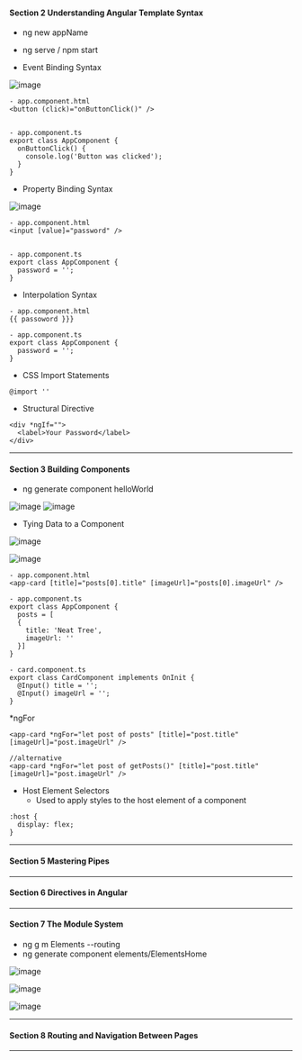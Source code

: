 #### Section 2 Understanding Angular Template Syntax ####
* ng new appName
* ng serve / npm start

* Event Binding Syntax

![image](https://user-images.githubusercontent.com/5309726/226254384-caf656c4-fac5-40fa-a4db-b4a5ea7e0e23.png)

```
- app.component.html
<button (click)="onButtonClick()" />


- app.component.ts
export class AppComponent {
  onButtonClick() {
    console.log('Button was clicked');
  }
}
```

* Property Binding Syntax

![image](https://user-images.githubusercontent.com/5309726/226254287-13e080ce-e1fb-47bb-b1eb-23940a8d3c99.png)

```
- app.component.html
<input [value]="password" />


- app.component.ts
export class AppComponent {
  password = '';
}
```

* Interpolation Syntax

```
- app.component.html
{{ passoword }}}

- app.component.ts
export class AppComponent {
  password = '';
}
```

* CSS Import Statements

```
@import ''
```

* Structural Directive

```
<div *ngIf="">
  <label>Your Password</label>
</div>
```

---

#### Section 3 Building Components ####
* ng generate component helloWorld

![image](https://user-images.githubusercontent.com/5309726/226255415-c1f5de53-c6db-42dd-89bf-3056dad3d6af.png)
![image](https://user-images.githubusercontent.com/5309726/226255562-645382e9-17b9-44e1-9af8-477e99c59ecf.png)

* Tying Data to a Component

![image](https://user-images.githubusercontent.com/5309726/226255799-7b121f0f-c5e8-4259-800c-a5d0f4d10c66.png)

![image](https://user-images.githubusercontent.com/5309726/226256637-c0991013-008a-43d7-8719-1f5ebf9d599f.png)

```
- app.component.html
<app-card [title]="posts[0].title" [imageUrl]="posts[0].imageUrl" />

- app.component.ts
export class AppComponent {
  posts = [
  {
    title: 'Neat Tree',
    imageUrl: ''
  }]
}

- card.component.ts
export class CardComponent implements OnInit {
  @Input() title = '';
  @Input() imageUrl = '';
}
```

*ngFor

```
<app-card *ngFor="let post of posts" [title]="post.title" [imageUrl]="post.imageUrl" />

//alternative
<app-card *ngFor="let post of getPosts()" [title]="post.title" [imageUrl]="post.imageUrl" />
```

* Host Element Selectors
  * Used to apply styles to the host element of a component

```
:host {
  display: flex;
}
```

---

#### Section 5 Mastering Pipes ####

---

#### Section 6 Directives in Angular ####

---

#### Section 7 The Module System ####
* ng g m Elements --routing
* ng generate component elements/ElementsHome

![image](https://user-images.githubusercontent.com/5309726/226253429-1a2cc693-6ff4-419d-af43-a461ee523a39.png)

![image](https://user-images.githubusercontent.com/5309726/226253605-f2482e2c-3f54-4a12-bd2d-ebb221193b94.png)

![image](https://user-images.githubusercontent.com/5309726/226253136-f53106ae-346d-46ea-b293-31e91995c100.png)

---

#### Section 8 Routing and Navigation Between Pages ####


---
